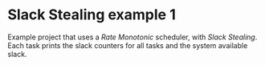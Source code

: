 # Slack Stealing example 1
Example project that uses a *Rate Monotonic* scheduler, with *Slack Stealing*. Each task prints the slack counters for all tasks and the system available slack.
